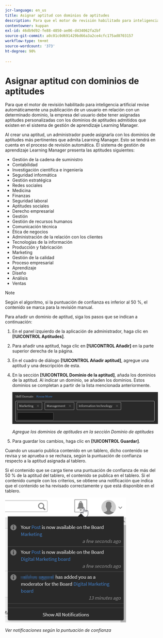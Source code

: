 ```yaml
---
jcr-language: en_us
title: Asignar aptitud con dominios de aptitudes
description: Para que el motor de revisión habilitado para inteligencia artificial revise automáticamente una publicación de un usuario en relación con un determinado dominio, la empresa del usuario debe tener asignadas aptitudes personalizadas con los dominios de aptitudes admitidos que existen en el sistema de gestión de aprendizaje Learning Manager.
contentowner: kuppan
exl-id: 46db9d92-fe88-4850-ae06-d434062fa2bf
source-git-commit: a0c01c0d691429bd66a3a2ce4cfc175ad0703157
workflow-type: tm+mt
source-wordcount: '373'
ht-degree: 90%

---
```


# Asignar aptitud con dominios de aptitudes

Para que el motor de revisión habilitado para inteligencia artificial revise automáticamente una publicación de un usuario en relación con un determinado dominio, la empresa del usuario debe tener asignadas aptitudes personalizadas con los dominios de aptitudes admitidos que existen en el sistema de gestión de aprendizaje Learning Manager.

Al crear una aptitud, un administrador puede asignarla con los dominios de aptitudes más pertinentes que admita Learning Manager. Esto se tendrá en cuenta en el proceso de revisión automática. El sistema de gestión de aprendizaje Learning Manager presenta las aptitudes siguientes:

* Gestión de la cadena de suministro
* Contabilidad
* Investigación científica e ingeniería
* Seguridad informática
* Gestión estratégica
* Redes sociales
* Medicina
* Finanzas
* Seguridad laboral
* Aptitudes sociales
* Derecho empresarial
* Gestión
* Gestión de recursos humanos
* Comunicación técnica
* Ética de negocios
* Administración de la relación con los clientes
* Tecnologías de la información
* Producción y fabricación
* Marketing
* Gestión de la calidad
* Proceso empresarial
* Aprendizaje
* Diseño
* Análisis
* Ventas

>[!NOTE]
>
>Según el algoritmo, si la puntuación de confianza es inferior al 50 %, el contenido se marca para la revisión manual.


Para añadir un dominio de aptitud, siga los pasos que se indican a continuación:

1. En el panel izquierdo de la aplicación de administrador, haga clic en **[!UICONTROL Aptitudes]**.
1. Para añadir una aptitud, haga clic en **[!UICONTROL Añadir]** en la parte superior derecha de la página.
1. En el cuadro de diálogo **[!UICONTROL Añadir aptitud]**, agregue una aptitud y una descripción de esta.
1. En la sección **[!UICONTROL Dominio de la aptitud]**, añada los dominios de la aptitud. Al indicar un dominio, se añaden los dominios. Estos dominios se completan a partir de la lista mencionada anteriormente.

   ![](assets/skill-domain-mapping.png)

   *Agregue los dominios de aptitudes en la sección Dominio de aptitudes*

1. Para guardar los cambios, haga clic en **[!UICONTROL Guardar]**.

Cuando un usuario publica contenido en un tablero, dicho contenido se revisa y se aprueba o se rechaza, según la puntuación de confianza respecto a la aptitud asignada al tablero.

<!--![](assets/content-uploaded.png)-->

Si el contenido que se carga tiene una puntuación de confianza de más del 50 % de la aptitud del tablero, el contenido se publica en el tablero. Si el contenido cumple con los criterios, se obtiene una notificación que indica que el contenido se ha revisado correctamente y que está disponible en el tablero.

![](assets/curation-notification.png)

*Ver notificaciones según la puntuación de confianza*
